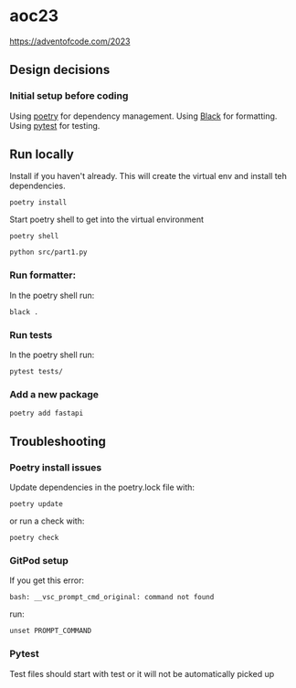 # aoc23
https://adventofcode.com/2023


## Design decisions

### Initial setup before coding
Using [poetry](https://python-poetry.org/) for dependency management.
Using [Black](https://github.com/psf/black) for formatting.
Using [pytest](https://docs.pytest.org) for testing.

## Run locally
Install if you haven't already. This will create the virtual env and install teh dependencies.
```
poetry install
```

Start poetry shell to get into the virtual environment
```
poetry shell
```

```
python src/part1.py
```


### Run formatter:
In the poetry shell run:
```
black .
```

### Run tests
In the poetry shell run:
```
pytest tests/
```

### Add a new package
```
poetry add fastapi
```

## Troubleshooting
### Poetry install issues
Update dependencies in the poetry.lock file with:
```
poetry update
```

or run a check with:
```
poetry check
```

### GitPod setup
If you get this error:
```
bash: __vsc_prompt_cmd_original: command not found
```
run:
```
unset PROMPT_COMMAND
```

### Pytest
Test files should start with test or it will not be automatically picked up